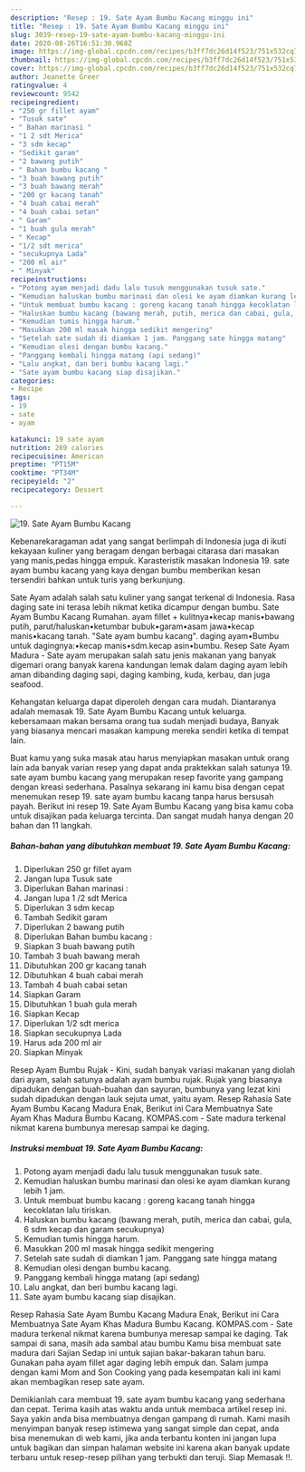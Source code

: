 ```yaml
---
description: "Resep : 19. Sate Ayam Bumbu Kacang minggu ini"
title: "Resep : 19. Sate Ayam Bumbu Kacang minggu ini"
slug: 3039-resep-19-sate-ayam-bumbu-kacang-minggu-ini
date: 2020-08-26T16:51:30.968Z
image: https://img-global.cpcdn.com/recipes/b3ff7dc26d14f523/751x532cq70/19-sate-ayam-bumbu-kacang-foto-resep-utama.jpg
thumbnail: https://img-global.cpcdn.com/recipes/b3ff7dc26d14f523/751x532cq70/19-sate-ayam-bumbu-kacang-foto-resep-utama.jpg
cover: https://img-global.cpcdn.com/recipes/b3ff7dc26d14f523/751x532cq70/19-sate-ayam-bumbu-kacang-foto-resep-utama.jpg
author: Jeanette Greer
ratingvalue: 4
reviewcount: 9542
recipeingredient:
- "250 gr fillet ayam"
- "Tusuk sate"
- " Bahan marinasi "
- "1 2 sdt Merica"
- "3 sdm kecap"
- "Sedikit garam"
- "2 bawang putih"
- " Bahan bumbu kacang "
- "3 buah bawang putih"
- "3 buah bawang merah"
- "200 gr kacang tanah"
- "4 buah cabai merah"
- "4 buah cabai setan"
- " Garam"
- "1 buah gula merah"
- " Kecap"
- "1/2 sdt merica"
- "secukupnya Lada"
- "200 ml air"
- " Minyak"
recipeinstructions:
- "Potong ayam menjadi dadu lalu tusuk menggunakan tusuk sate."
- "Kemudian haluskan bumbu marinasi dan olesi ke ayam diamkan kurang lebih 1 jam."
- "Untuk membuat bumbu kacang : goreng kacang tanah hingga kecoklatan lalu tiriskan."
- "Haluskan bumbu kacang (bawang merah, putih, merica dan cabai, gula, 6 sdm kecap dan garam secukupnya)"
- "Kemudian tumis hingga harum."
- "Masukkan 200 ml masak hingga sedikit mengering"
- "Setelah sate sudah di diamkan 1 jam. Panggang sate hingga matang"
- "Kemudian olesi dengan bumbu kacang."
- "Panggang kembali hingga matang (api sedang)"
- "Lalu angkat, dan beri bumbu kacang lagi."
- "Sate ayam bumbu kacang siap disajikan."
categories:
- Recipe
tags:
- 19
- sate
- ayam

katakunci: 19 sate ayam 
nutrition: 269 calories
recipecuisine: American
preptime: "PT15M"
cooktime: "PT34M"
recipeyield: "2"
recipecategory: Dessert

---
```



![19. Sate Ayam Bumbu Kacang](https://img-global.cpcdn.com/recipes/b3ff7dc26d14f523/751x532cq70/19-sate-ayam-bumbu-kacang-foto-resep-utama.jpg)

Kebenarekaragaman adat yang sangat berlimpah di Indonesia juga di ikuti kekayaan kuliner yang beragam dengan berbagai citarasa dari masakan yang manis,pedas hingga empuk. Karasteristik masakan Indonesia 19. sate ayam bumbu kacang yang kaya dengan bumbu memberikan kesan tersendiri bahkan untuk turis yang berkunjung.


Sate Ayam adalah salah satu kuliner yang sangat terkenal di Indonesia. Rasa daging sate ini terasa lebih nikmat ketika dicampur dengan bumbu. Sate Ayam Bumbu Kacang Rumahan. ayam fillet + kulitnya•kecap manis•bawang putih, parut/haluskan•ketumbar bubuk•garam•asam jawa•kecap manis•kacang tanah. &#34;Sate ayam bumbu kacang&#34;. daging ayam•Bumbu untuk dagingnya:•kecap manis•sdm.kecap asin•bumbu. Resep Sate Ayam Madura - Sate ayam merupakan salah satu jenis makanan yang banyak digemari orang banyak karena kandungan lemak dalam daging ayam lebih aman dibanding daging sapi, daging kambing, kuda, kerbau, dan juga seafood.

Kehangatan keluarga dapat diperoleh dengan cara mudah. Diantaranya adalah memasak 19. Sate Ayam Bumbu Kacang untuk keluarga. kebersamaan makan bersama orang tua sudah menjadi budaya, Banyak yang biasanya mencari masakan kampung mereka sendiri ketika di tempat lain.

Buat kamu yang suka masak atau harus menyiapkan masakan untuk orang lain ada banyak varian resep yang dapat anda praktekkan salah satunya 19. sate ayam bumbu kacang yang merupakan resep favorite yang gampang dengan kreasi sederhana. Pasalnya sekarang ini kamu bisa dengan cepat menemukan resep 19. sate ayam bumbu kacang tanpa harus bersusah payah.
Berikut ini resep 19. Sate Ayam Bumbu Kacang yang bisa kamu coba untuk disajikan pada keluarga tercinta. Dan sangat mudah hanya dengan 20 bahan dan 11 langkah.


<!--inarticleads1-->

##### Bahan-bahan yang dibutuhkan membuat 19. Sate Ayam Bumbu Kacang:

1. Diperlukan 250 gr fillet ayam
1. Jangan lupa Tusuk sate
1. Diperlukan  Bahan marinasi :
1. Jangan lupa 1 /2 sdt Merica
1. Diperlukan 3 sdm kecap
1. Tambah Sedikit garam
1. Diperlukan 2 bawang putih
1. Diperlukan  Bahan bumbu kacang :
1. Siapkan 3 buah bawang putih
1. Tambah 3 buah bawang merah
1. Dibutuhkan 200 gr kacang tanah
1. Dibutuhkan 4 buah cabai merah
1. Tambah 4 buah cabai setan
1. Siapkan  Garam
1. Dibutuhkan 1 buah gula merah
1. Siapkan  Kecap
1. Diperlukan 1/2 sdt merica
1. Siapkan secukupnya Lada
1. Harus ada 200 ml air
1. Siapkan  Minyak


Resep Ayam Bumbu Rujak - Kini, sudah banyak variasi makanan yang diolah dari ayam, salah satunya adalah ayam bumbu rujak. Rujak yang biasanya dipadukan dengan buah-buahan dan sayuran, bumbunya yang lezat kini sudah dipadukan dengan lauk sejuta umat, yaitu ayam. Resep Rahasia Sate Ayam Bumbu Kacang Madura Enak, Berikut ini Cara Membuatnya Sate Ayam Khas Madura Bumbu Kacang. KOMPAS.com - Sate madura terkenal nikmat karena bumbunya meresap sampai ke daging. 

<!--inarticleads2-->

##### Instruksi membuat  19. Sate Ayam Bumbu Kacang:

1. Potong ayam menjadi dadu lalu tusuk menggunakan tusuk sate.
1. Kemudian haluskan bumbu marinasi dan olesi ke ayam diamkan kurang lebih 1 jam.
1. Untuk membuat bumbu kacang : goreng kacang tanah hingga kecoklatan lalu tiriskan.
1. Haluskan bumbu kacang (bawang merah, putih, merica dan cabai, gula, 6 sdm kecap dan garam secukupnya)
1. Kemudian tumis hingga harum.
1. Masukkan 200 ml masak hingga sedikit mengering
1. Setelah sate sudah di diamkan 1 jam. Panggang sate hingga matang
1. Kemudian olesi dengan bumbu kacang.
1. Panggang kembali hingga matang (api sedang)
1. Lalu angkat, dan beri bumbu kacang lagi.
1. Sate ayam bumbu kacang siap disajikan.


Resep Rahasia Sate Ayam Bumbu Kacang Madura Enak, Berikut ini Cara Membuatnya Sate Ayam Khas Madura Bumbu Kacang. KOMPAS.com - Sate madura terkenal nikmat karena bumbunya meresap sampai ke daging. Tak sampai di sana, masih ada sambal atau bumbu Kamu bisa membuat sate madura dari Sajian Sedap ini untuk sajian bakar-bakaran tahun baru. Gunakan paha ayam fillet agar daging lebih empuk dan. Salam jumpa dengan kami Mom and Son Cooking yang pada kesempatan kali ini kami akan membagikan resep sate ayam. 

Demikianlah cara membuat 19. sate ayam bumbu kacang yang sederhana dan cepat. Terima kasih atas waktu anda untuk membaca artikel resep ini. Saya yakin anda bisa membuatnya dengan gampang di rumah. Kami masih menyimpan banyak resep istimewa yang sangat simple dan cepat, anda bisa menemukan di web kami, jika anda terbantu konten ini jangan lupa untuk bagikan dan simpan halaman website ini karena akan banyak update terbaru untuk resep-resep pilihan yang terbukti dan teruji. Siap Memasak !!. 
